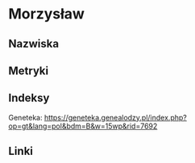 # Morzysław
## Nazwiska

## Metryki

## Indeksy
Geneteka: https://geneteka.genealodzy.pl/index.php?op=gt&lang=pol&bdm=B&w=15wp&rid=7692

## Linki